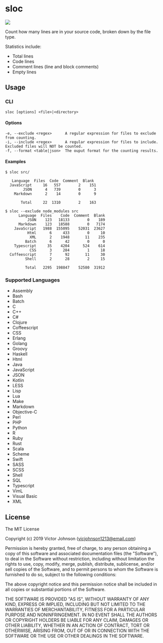 # sloc

![](https://img.shields.io/badge/languages-41-blue.svg)

Count how many lines are in your source code, broken down by the file type.

Statistics include:

- Total lines
- Code lines
- Comment lines (line and block comments)
- Empty lines

## Usage

### CLI

```
sloc [options] <file>|<directory>
```

#### Options

```
-e, --exclude <regex>      A regular expression for files to exclude from counting.
-i, --include <regex>      A regular expression for files to include. Excluded files will NOT be counted.
-f, --format <table|json>  The ouput format for the counting results.
```

#### Examples

```
$ sloc src/

   Language  Files  Code  Comment  Blank
  JavaScript     16   557        2    151
        JSON      4   739        0      3
    Markdown      2    14        0      9

       Total     22  1310        2    163
```

```
$ sloc --exclude node_modules src
      Language  Files    Code  Comment  Blank
          JSON    123   18133        0    189
      Markdown    123   18588        0   7174
    JavaScript   1988  155095    52031  23627
          Html      6     433        0     10
           XML      2    1948       11    235
         Batch      6      42        0      0
    Typescript     35    4204      524    614
           CSS      3     284        1     18
  Coffeescript      7      92       11     30
         Shell      2      28        2     15

         Total   2295  198847    52580  31912
```

### Supported Languages

- Assembly
- Bash
- Batch
- C
- C++
- C#
- Clojure
- Coffeescript
- CSS
- Erlang
- Golang
- Groovy
- Haskell
- Html
- Java
- JavaScript
- JSON
- Kotlin
- LESS
- Lisp
- Lua
- Make
- Markdown
- Objective-C
- Perl
- PHP
- Python
- R
- Ruby
- Rust
- Scala
- Scheme
- Swift
- SASS
- SCSS
- Shell
- SQL
- Typescript
- VimL
- Visual Basic
- XML

## License

The MIT License

Copyright (c) 2019 Victor Johnson (vicjohnson1213@email.com)

Permission is hereby granted, free of charge, to any person obtaining a copy
of this software and associated documentation files (the "Software"), to deal
in the Software without restriction, including without limitation the rights
to use, copy, modify, merge, publish, distribute, sublicense, and/or sell
copies of the Software, and to permit persons to whom the Software is
furnished to do so, subject to the following conditions:

The above copyright notice and this permission notice shall be included in
all copies or substantial portions of the Software.

THE SOFTWARE IS PROVIDED "AS IS", WITHOUT WARRANTY OF ANY KIND, EXPRESS OR
IMPLIED, INCLUDING BUT NOT LIMITED TO THE WARRANTIES OF MERCHANTABILITY,
FITNESS FOR A PARTICULAR PURPOSE AND NONINFRINGEMENT. IN NO EVENT SHALL THE
AUTHORS OR COPYRIGHT HOLDERS BE LIABLE FOR ANY CLAIM, DAMAGES OR OTHER
LIABILITY, WHETHER IN AN ACTION OF CONTRACT, TORT OR OTHERWISE, ARISING FROM,
OUT OF OR IN CONNECTION WITH THE SOFTWARE OR THE USE OR OTHER DEALINGS IN
THE SOFTWARE.
